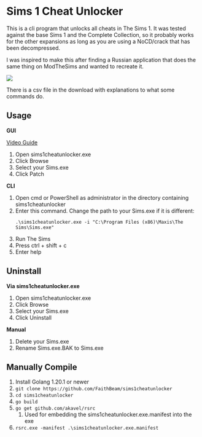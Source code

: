 # Sims 1 Cheat Unlocker

This is a cli program that unlocks all cheats in The Sims 1. It was tested against the base Sims 1 and the Complete
Collection, so it probably works for the other expansions as long as you are using a NoCD/crack that has been
decompressed.

I was inspired to make this after finding a Russian application that does the same thing on ModTheSims and wanted to
recreate it.

![](https://i.imgur.com/x98PqGl.jpg)

There is a csv file in the download with explanations to what some commands do.

## Usage

**GUI**

[Video Guide](https://www.youtube.com/watch?v=eocyNaSjlUk)

1. Open sims1cheatunlocker.exe
2. Click Browse
3. Select your Sims.exe
4. Click Patch

**CLI**

1. Open cmd or PowerShell as administrator in the directory containing sims1cheatunlocker
2. Enter this command. Change the path to your Sims.exe if it is different:
    ```
    .\sims1cheatunlocker.exe -i "C:\Program Files (x86)\Maxis\The Sims\Sims.exe"
    ```
3. Run The Sims
4. Press ctrl + shift + c
5. Enter help 

## Uninstall

**Via sims1cheatunlocker.exe**

1. Open sims1cheatunlocker.exe
2. Click Browse
3. Select your Sims.exe
4. Click Uninstall

**Manual**

1. Delete your Sims.exe
2. Rename Sims.exe.BAK to Sims.exe

## Manually Compile

1. Install Golang 1.20.1 or newer
2. ```git clone https://github.com/FaithBeam/sims1cheatunlocker```
3. ```cd sims1cheatunlocker```
4. ```go build```
5. ```go get github.com/akavel/rsrc``` 
   1. Used for embedding the sims1cheatunlocker.exe.manifest into the exe
6. ```rsrc.exe -manifest .\sims1cheatunlocker.exe.manifest```
   